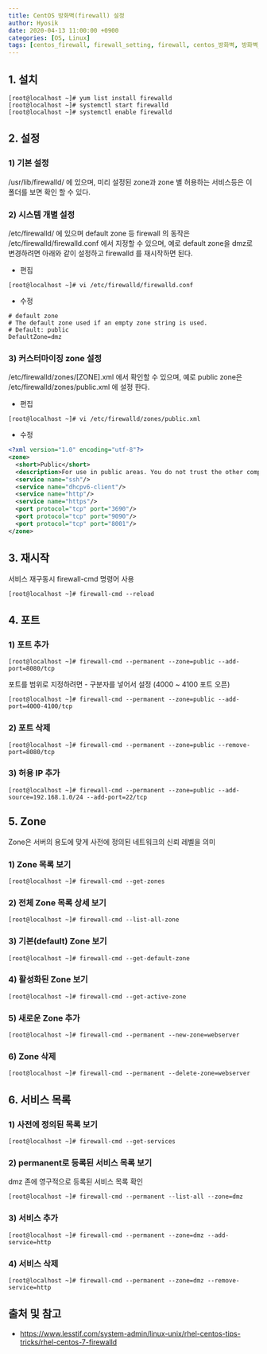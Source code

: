 ```yaml
---
title: CentOS 방화벽(firewall) 설정
author: Hyosik
date: 2020-04-13 11:00:00 +0900
categories: [OS, Linux]
tags: [centos_firewall, firewall_setting, firewall, centos_방화벽, 방화벽_설정]
---
```


## 1. 설치

```shell
[root@localhost ~]# yum list install firewalld
[root@localhost ~]# systemctl start firewalld
[root@localhost ~]# systemctl enable firewalld
```

## 2. 설정

### 1) 기본 설정
/usr/lib/firewalld/ 에 있으며, 미리 설정된 zone과 zone 별 허용하는 서비스등은 이 폴더를 보면 확인 할 수 있다.

### 2) 시스템 개별 설정
/etc/firewalld/ 에 있으며 default zone 등 firewall 의 동작은 /etc/firewalld/firewalld.conf 에서 지정할 수 있으며, 예로 default zone을 dmz로 변경하려면 아래와 같이 설정하고 firewalld 를 재시작하면 된다.

* 편집

```shell
[root@localhost ~]# vi /etc/firewalld/firewalld.conf
```

* 수정

```text
# default zone
# The default zone used if an empty zone string is used.
# Default: public
DefaultZone=dmz
```

### 3)  커스터마이징 zone 설정
/etc/firewalld/zones/[ZONE].xml 에서 확인할 수 있으며, 예로 public zone은 /etc/firewalld/zones/public.xml 에 설정 한다.

* 편집

```shell
[root@localhost ~]# vi /etc/firewalld/zones/public.xml
```

* 수정

```xml
<?xml version="1.0" encoding="utf-8"?>
<zone>
  <short>Public</short>
  <description>For use in public areas. You do not trust the other computers on networks to not harm your computer. Only selected incoming connections are accepted.</description>
  <service name="ssh"/>
  <service name="dhcpv6-client"/>
  <service name="http"/>
  <service name="https"/>
  <port protocol="tcp" port="3690"/>
  <port protocol="tcp" port="9090"/>
  <port protocol="tcp" port="8001"/>
</zone>
```

## 3. 재시작
서비스 재구동시 firewall-cmd 명령어 사용

```shell
[root@localhost ~]# firewall-cmd --reload
```

## 4. 포트

### 1) 포트 추가

```shell
[root@localhost ~]# firewall-cmd --permanent --zone=public --add-port=8080/tcp
```

포트를 범위로 지정하려면 - 구분자를 넣어서 설정 (4000 ~ 4100 포트 오픈)

```shell
[root@localhost ~]# firewall-cmd --permanent --zone=public --add-port=4000-4100/tcp
```

### 2) 포트 삭제

```shell
[root@localhost ~]# firewall-cmd --permanent --zone=public --remove-port=8080/tcp
```

### 3) 허용 IP 추가

```shell
[root@localhost ~]# firewall-cmd --permanent --zone=public --add-source=192.168.1.0/24 --add-port=22/tcp
```

## 5. Zone
Zone은 서버의 용도에 맞게 사전에 정의된 네트워크의 신뢰 레벨을 의미

### 1) Zone 목록 보기

```shell
[root@localhost ~]# firewall-cmd --get-zones
```

### 2) 전체 Zone 목록 상세 보기

```shell
[root@localhost ~]# firewall-cmd --list-all-zone
```

### 3) 기본(default) Zone 보기

```shell
[root@localhost ~]# firewall-cmd --get-default-zone
```

### 4) 활성화된 Zone 보기

```shell
[root@localhost ~]# firewall-cmd --get-active-zone
```

### 5) 새로운 Zone 추가

```shell
[root@localhost ~]# firewall-cmd --permanent --new-zone=webserver
```

### 6) Zone 삭제

```shell
[root@localhost ~]# firewall-cmd --permanent --delete-zone=webserver
```

## 6. 서비스 목록

### 1) 사전에 정의된 목록 보기

```shell
[root@localhost ~]# firewall-cmd --get-services
```

### 2) permanent로 등록된 서비스 목록 보기
dmz 존에 영구적으로 등록된 서비스 목록 확인

```shell
[root@localhost ~]# firewall-cmd --permanent --list-all --zone=dmz
```

### 3) 서비스 추가

```shell
[root@localhost ~]# firewall-cmd --permanent --zone=dmz --add-service=http
```

### 4) 서비스 삭제

```shell
[root@localhost ~]# firewall-cmd --permanent --zone=dmz --remove-service=http
```

## 출처 및 참고
* <https://www.lesstif.com/system-admin/linux-unix/rhel-centos-tips-tricks/rhel-centos-7-firewalld>
